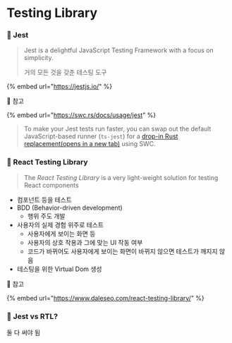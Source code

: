 # Testing Library

### 🔳 Jest

> Jest is a delightful JavaScript Testing Framework with a focus on simplicity.
>
> 거의 모든 것을 갖춘 테스팅 도구

{% embed url="https://jestjs.io/" %}



🔗 참고

{% embed url="https://swc.rs/docs/usage/jest" %}

> To make your Jest tests run faster, you can swap out the default JavaScript-based runner (`ts-jest`) for a [drop-in Rust replacement(opens in a new tab)](https://github.com/swc-project/jest) using SWC.



### 🔳 React Testing Library

> The _React Testing Library_ is a very light-weight solution for testing React components

* 컴포넌트 등을 테스트
* BDD (Behavior-driven development)
  * 행위 주도 개발
* 사용자의 실제 경험 위주로 테스트
  * 사용자에게 보이는 화면 등
  * 사용자의 상호 작용과 그에 맞는 UI 작동 여부
  * 코드가 바뀌어도 사용자에게 보이는 화면이 바뀌지 않으면 테스트가 깨지지 않음
* 테스팅을 위한 Virtual Dom 생성

🔗 참고

{% embed url="https://www.daleseo.com/react-testing-library/" %}

### 🔳 Jest vs RTL?

둘 다 써야 됨

